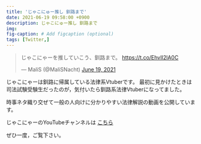 ```yaml
---
title: 'じゃこにゅー推し 釧路まで'
date: 2021-06-19 09:58:00 +0900
description: じゃこにゅー推し 釧路まで
img: 
fig-caption: # Add figcaption (optional)
tags: [Twitter,]
---
```

<blockquote class="twitter-tweet"><p lang="ja" dir="ltr">じゃこにゃーを推していこう、釧路まで。 <a href="https://t.co/EhvII2lA0C">https://t.co/EhvII2lA0C</a></p>&mdash; MaliS (@MaliSNacht) <a href="https://twitter.com/MaliSNacht/status/1406053742579916805?ref_src=twsrc%5Etfw">June 19, 2021</a></blockquote> <script async src="https://platform.twitter.com/widgets.js" charset="utf-8"></script>

じゃこにゃーは釧路に帰属している法律系Vtuberです。
最初に見かけたときは司法試験受験生だったのが，気付いたら釧路系法律Vtuberになってました。

時事ネタ織り交ぜて一般の人向けに分かりやすい法律解説の動画を公開しています。

じゃこにゃーのYouTubeチャンネルは [こちら](https://www.youtube.com/channel/UCmgF-QsCtJm0Slo-3yM8mQg)

ぜひ一度，ご覧下さい。